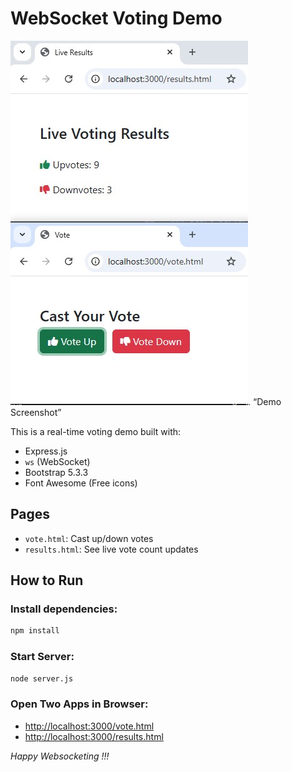 # WebSocket Voting Demo
![Demo ScreenShot](docs/demo.jpg). “Demo Screenshot”

This is a real-time voting demo built with:

- Express.js
- `ws` (WebSocket)
- Bootstrap 5.3.3
- Font Awesome (Free icons)

## Pages

- `vote.html`: Cast up/down votes
- `results.html`: See live vote count updates

## How to Run

### Install dependencies:
   ```bash
   npm install
   ```

### Start Server:
   ```bash
   node server.js
   ```

### Open Two Apps in Browser:
- [http://localhost:3000/vote.html](http://localhost:3000/vote.html)
- [http://localhost:3000/results.html](http://localhost:3000/results.html)

*Happy Websocketing !!!*